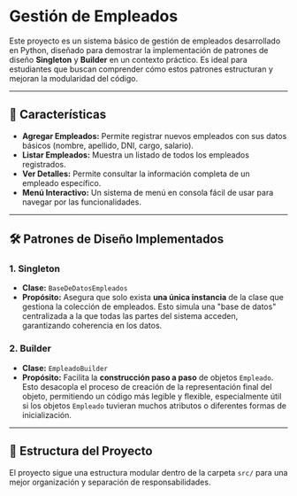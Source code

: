 
# Gestión de Empleados

Este proyecto es un sistema básico de gestión de empleados desarrollado en Python, diseñado para demostrar la implementación de patrones de diseño **Singleton** y **Builder** en un contexto práctico. Es ideal para estudiantes que buscan comprender cómo estos patrones estructuran y mejoran la modularidad del código.

---

## 🚀 Características

* **Agregar Empleados:** Permite registrar nuevos empleados con sus datos básicos (nombre, apellido, DNI, cargo, salario).
* **Listar Empleados:** Muestra un listado de todos los empleados registrados.
* **Ver Detalles:** Permite consultar la información completa de un empleado específico.
* **Menú Interactivo:** Un sistema de menú en consola fácil de usar para navegar por las funcionalidades.

---

## 🛠️ Patrones de Diseño Implementados

### 1. Singleton

* **Clase:** `BaseDeDatosEmpleados`
* **Propósito:** Asegura que solo exista **una única instancia** de la clase que gestiona la colección de empleados. Esto simula una "base de datos" centralizada a la que todas las partes del sistema acceden, garantizando coherencia en los datos.

### 2. Builder

* **Clase:** `EmpleadoBuilder`
* **Propósito:** Facilita la **construcción paso a paso** de objetos `Empleado`. Esto desacopla el proceso de creación de la representación final del objeto, permitiendo un código más legible y flexible, especialmente útil si los objetos `Empleado` tuvieran muchos atributos o diferentes formas de inicialización.

---

## 📂 Estructura del Proyecto

El proyecto sigue una estructura modular dentro de la carpeta `src/` para una mejor organización y separación de responsabilidades.
